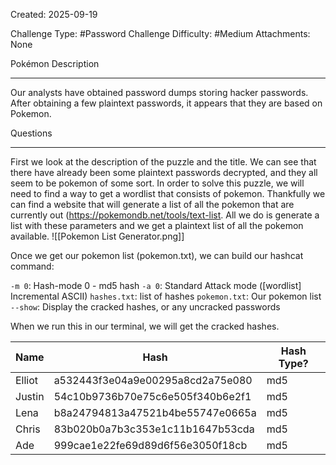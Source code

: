 Created: 2025-09-19

Challenge Type: #Password 
Challenge Difficulty: #Medium 
Attachments: None

Pokémon
Description
***
Our analysts have obtained password dumps storing hacker passwords. After obtaining a few plaintext passwords, it appears that they are based on Pokemon.

Questions
***
First we look at the description of the puzzle and the title. We can see that there have already been some plaintext passwords decrypted, and they all seem to be pokemon of some sort. In order to solve this puzzle, we will need to find a way to get a wordlist that consists of pokemon. Thankfully we can find a website that will generate a list of all the pokemon that are currently out (https://pokemondb.net/tools/text-list. All we do is generate a list with these parameters and we get a plaintext list of all the pokemon available.
![[Pokemon List Generator.png]]

Once we get our pokemon list (pokemon.txt), we can build our hashcat command:

`-m 0`: Hash-mode 0 - md5 hash
`-a 0`: Standard Attack mode (\[wordlist] Incremental ASCII)
`hashes.txt`: list of hashes
`pokemon.txt`: Our pokemon list
`--show`: Display the cracked hashes, or any uncracked passwords

When we run this in our terminal, we will get the cracked hashes.


| Name   | Hash                             | Hash Type? |
| ------ | -------------------------------- | ---------- |
| Elliot | a532443f3e04a9e00295a8cd2a75e080 | md5        |
| Justin | 54c10b9736b70e75c6e505f340b6e2f1 | md5        |
| Lena   | b8a24794813a47521b4be55747e0665a | md5        |
| Chris  | 83b020b0a7b3c353e1c11b1647b53cda | md5        |
| Ade    | 999cae1e22fe69d89d6f56e3050f18cb | md5        |

